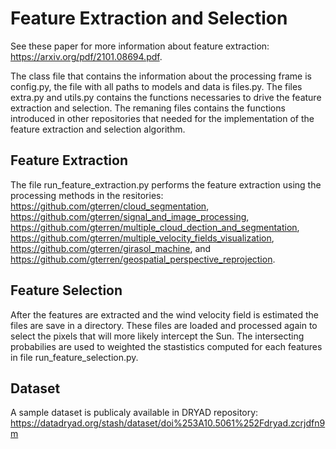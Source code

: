 # Feature Extraction and Selection

See these paper for more information about feature extraction: https://arxiv.org/pdf/2101.08694.pdf.

The class file that contains the information about the processing frame is config.py, the file with all paths to models and data is files.py. The files extra.py and utils.py contains the functions necessaries to drive the feature extraction and selection. The remaning files contains the functions introduced in other repositories that needed for the implementation of the feature extraction and selection algorithm. 


## Feature Extraction

The file run_feature_extraction.py performs the feature extraction using the processing methods in the resitories: https://github.com/gterren/cloud_segmentation, https://github.com/gterren/signal_and_image_processing, https://github.com/gterren/multiple_cloud_dection_and_segmentation, https://github.com/gterren/multiple_velocity_fields_visualization, https://github.com/gterren/girasol_machine, and https://github.com/gterren/geospatial_perspective_reprojection.

## Feature Selection

After the features are extracted and the wind velocity field is estimated the files are save in a directory. These files are loaded and processed again to select the pixels that will more likely intercept the Sun. The intersecting probabilies are used to weighted the stastistics computed for each features in file run_feature_selection.py.

## Dataset

A sample dataset is publicaly available in DRYAD repository: https://datadryad.org/stash/dataset/doi%253A10.5061%252Fdryad.zcrjdfn9m

